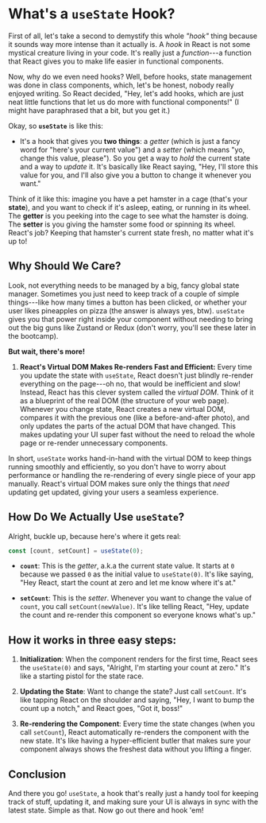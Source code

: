 # **What's a `useState` Hook?**

First of all, let's take a second to demystify this whole _"hook"_ thing because it sounds way more intense than it actually is. A _hook_ in React is not some mystical creature living in your code. It's really just a _function_---a function that React gives you to make life easier in functional components.

Now, why do we even need hooks? Well, before hooks, state management was done in class components, which, let's be honest, nobody really enjoyed writing. So React decided, "Hey, let's add hooks, which are just neat little functions that let us do more with functional components!" (I might have paraphrased that a bit, but you get it.)

Okay, so **`useState`** is like this:

- It's a hook that gives you **two things**: a _getter_ (which is just a fancy word for "here's your current value") and a _setter_ (which means "yo, change this value, please"). So you get a way to _hold_ the current state and a way to _update_ it. It's basically like React saying, "Hey, I'll store this value for you, and I'll also give you a button to change it whenever you want."

Think of it like this: imagine you have a pet hamster in a cage (that's your **state**), and you want to check if it's asleep, eating, or running in its wheel. The **getter** is you peeking into the cage to see what the hamster is doing. The **setter** is you giving the hamster some food or spinning its wheel. React's job? Keeping that hamster's current state fresh, no matter what it's up to!

## **Why Should We Care?**

Look, not everything needs to be managed by a big, fancy global state manager. Sometimes you just need to keep track of a couple of simple things---like how many times a button has been clicked, or whether your user likes pineapples on pizza (the answer is always yes, btw). `useState` gives you that power right inside your component without needing to bring out the big guns like Zustand or Redux (don't worry, you'll see these later in the bootcamp).

**But wait, there's more!**

1.  **React's Virtual DOM Makes Re-renders Fast and Efficient:** Every time you update the state with `useState`, React doesn't just blindly re-render everything on the page---oh no, that would be inefficient and slow! Instead, React has this clever system called the _virtual DOM_. Think of it as a blueprint of the real DOM (the structure of your web page). Whenever you change state, React creates a new virtual DOM, compares it with the previous one (like a before-and-after photo), and only updates the parts of the actual DOM that have changed. This makes updating your UI super fast without the need to reload the whole page or re-render unnecessary components.

In short, `useState` works hand-in-hand with the virtual DOM to keep things running smoothly and efficiently, so you don't have to worry about performance or handling the re-rendering of every single piece of your app manually. React's virtual DOM makes sure only the things that _need_ updating get updated, giving your users a seamless experience.

## **How Do We Actually Use `useState`?**

Alright, buckle up, because here's where it gets real:

```js
const [count, setCount] = useState(0);
```

- **`count`**: This is the _getter_, a.k.a the current state value. It starts at `0` because we passed `0` as the initial value to `useState(0)`. It's like saying, "Hey React, start the count at zero and let me know where it's at."

- **`setCount`**: This is the _setter_. Whenever you want to change the value of `count`, you call `setCount(newValue)`. It's like telling React, "Hey, update the count and re-render this component so everyone knows what's up."

## How it works in three easy steps:

1.  **Initialization**: When the component renders for the first time, React sees the `useState(0)` and says, "Alright, I'm starting your count at zero." It's like a starting pistol for the state race.

2.  **Updating the State**: Want to change the state? Just call `setCount`. It's like tapping React on the shoulder and saying, "Hey, I want to bump the count up a notch," and React goes, "Got it, boss!"

3.  **Re-rendering the Component**: Every time the state changes (when you call `setCount`), React automatically re-renders the component with the new state. It's like having a hyper-efficient butler that makes sure your component always shows the freshest data without you lifting a finger.

## Conclusion

And there you go! `useState`, a hook that's really just a handy tool for keeping track of stuff, updating it, and making sure your UI is always in sync with the latest state. Simple as that. Now go out there and hook 'em!
